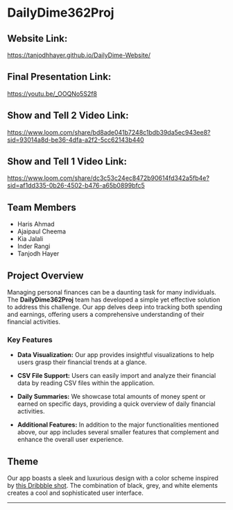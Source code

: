 # DailyDime362Proj

## Website Link:
https://tanjodhhayer.github.io/DailyDime-Website/

## Final Presentation Link:
https://youtu.be/_OOQNo5S2f8

## Show and Tell 2 Video Link:
https://www.loom.com/share/bd8ade041b7248c1bdb39da5ec943ee8?sid=93014a8d-be36-4dfa-a2f2-5cc62143b440

## Show and Tell 1 Video Link:
https://www.loom.com/share/dc3c53c24ec8472b90614fd342a5fb4e?sid=af1dd335-0b26-4502-b476-a65b0899bfc5

## Team Members
- Haris Ahmad
- Ajaipaul Cheema
- Kia Jalali
- Inder Rangi
- Tanjodh Hayer

## Project Overview

Managing personal finances can be a daunting task for many individuals. The **DailyDime362Proj** team has developed a simple yet effective solution to address this challenge. Our app delves deep into tracking both spending and earnings, offering users a comprehensive understanding of their financial activities.

### Key Features

- **Data Visualization:** Our app provides insightful visualizations to help users grasp their financial trends at a glance.
  
- **CSV File Support:** Users can easily import and analyze their financial data by reading CSV files within the application.

- **Daily Summaries:** We showcase total amounts of money spent or earned on specific days, providing a quick overview of daily financial activities.

- **Additional Features:** In addition to the major functionalities mentioned above, our app includes several smaller features that complement and enhance the overall user experience.

## Theme

Our app boasts a sleek and luxurious design with a color scheme inspired by [this Dribbble shot](https://dribbble.com/shots/14304518-Finance-App-Dark-Theme). The combination of black, grey, and white elements creates a cool and sophisticated user interface.



---
